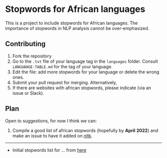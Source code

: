 # Stopwords for African languages

This is a project to include stopwords for African languages. The importance of stopwords in NLP analysis cannot be over-emphasized.

## Contributing
1. Fork the repository
2. Go to the  `.txt` file of your language tag in the `languages` folder. Consult `LANGUAHGE-TABLE.md` for the tag of your language.
3. Edit the file: add more stopwords for your language or delete the wrong ones.
4. Submit your pull request for merging.
Alternatively,
5. If there are websites with african stopwords, please indicate (via an issue or Slack).
 
## Plan
Open to suggestions, for now I think we can:

1. Compile a good list of african stopwords (hopefully by __April__ __2022__) and make an issue to have it added on [nltk](https://github.com/nltk/nltk/blob/develop/CONTRIBUTING.md).


___

- Initial stopwords list for ... from [here](https://www.kaggle.com/rtatman/stopword-lists-for-african-languages) 